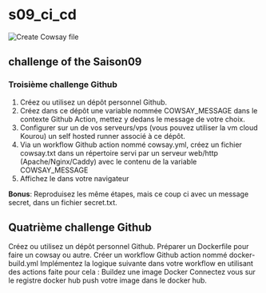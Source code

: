 # s09_ci_cd

![Create Cowsay file](https://github.com/L-Christ-ASD/s09_ci_cd/actions/workflows/cowsay.yml/badge.svg)

## challenge of the Saison09


### Troisième challenge Github

1. Créez ou utilisez un dépôt personnel Github.
2. Créez dans ce dépôt une variable nommée COWSAY_MESSAGE dans le contexte Github Action, mettez y dedans le message de votre choix.
3. Configurer sur un de vos serveurs/vps (vous pouvez utiliser la vm cloud Kourou) un self hosted runner associé à ce dépôt.
4. Via un workflow Github action nommé cowsay.yml, créez un fichier cowsay.txt dans un répertoire servi par un serveur web/http (Apache/Nginx/Caddy) avec le contenu de la variable COWSAY_MESSAGE
5. Affichez le dans votre navigateur

**Bonus**:
Reproduisez les même étapes, mais ce coup ci avec un message secret, dans un fichier secret.txt.


## Quatrième challenge Github

Créez ou utilisez un dépôt personnel Github.
Préparer un Dockerfile pour faire un cowsay ou autre.
Créer un workflow Github action nommé docker-build.yml
Implémentez la logique suivante dans votre workflow en utilisant des actions faite pour cela :
Buildez une image Docker
Connectez vous sur le registre docker hub
push votre image dans le docker hub.